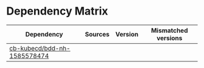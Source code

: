 # Dependency Matrix

Dependency | Sources | Version | Mismatched versions
---------- | ------- | ------- | -------------------
[cb-kubecd/bdd-nh-1585578474](https://github.com/cb-kubecd/bdd-nh-1585578474.git) |  | []() | 
